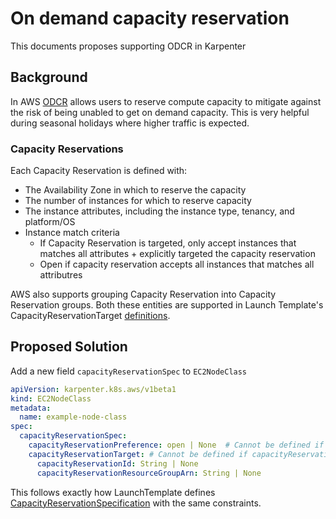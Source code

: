 # On demand capacity reservation

This documents proposes supporting ODCR in Karpenter

## Background

In AWS [ODCR](https://docs.aws.amazon.com/AWSEC2/latest/UserGuide/ec2-capacity-reservations.html) allows users to reserve compute capacity to mitigate against the risk of being 
unabled to get on demand capacity. This is very helpful during seasonal holidays where higher traffic is expected. 


### Capacity Reservations
Each Capacity Reservation is defined with:

- The Availability Zone in which to reserve the capacity
- The number of instances for which to reserve capacity
- The instance attributes, including the instance type, tenancy, and platform/OS
- Instance match criteria
  - If Capacity Reservation is targeted, only accept instances that matches all attributes + explicitly targeted the capacity reservation
  - Open if capacity reservation accepts all instances that matches all attributres

AWS also supports grouping Capacity Reservation into Capacity Reservation groups. 
Both these entities are supported in Launch Template's CapacityReservationTarget [definitions](https://docs.aws.amazon.com/AWSCloudFormation/latest/UserGuide/aws-properties-ec2-launchtemplate-capacityreservationtarget.html).

## Proposed Solution

Add a new field `capacityReservationSpec` to `EC2NodeClass` 
```yaml
apiVersion: karpenter.k8s.aws/v1beta1
kind: EC2NodeClass
metadata:
  name: example-node-class
spec:
  capacityReservationSpec:
    capacityReservationPreference: open | None  # Cannot be defined if capacityReservationTarget is specified
    capacityReservationTarget: # Cannot be defined if capacityReservationPreference is specified
      capacityReservationId: String | None
      capacityReservationResourceGroupArn: String | None
```
This follows exactly how LaunchTemplate defines [CapacityReservationSpecification](https://docs.aws.amazon.com/AWSCloudFormation/latest/UserGuide/aws-properties-ec2-launchtemplate-capacityreservationspecification.html) with the same
constraints. 

